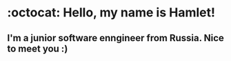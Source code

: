 # :octocat: Hello, my name is Hamlet!

## I'm a junior software enngineer from Russia. Nice to meet you :)
 
